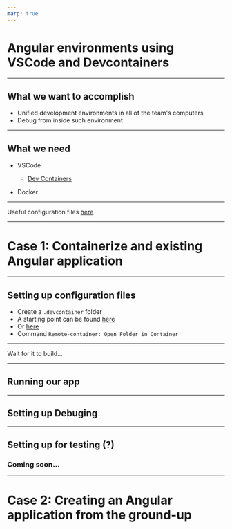 ```yaml
---
marp: true
---
```


# Angular environments using VSCode and Devcontainers

---

## What we want to accomplish

- Unified development environments in all of the team's computers
- Debug from inside such environment

---

## What we need

- VSCode

  - [Dev Containers](https://code.visualstudio.com/docs/remote/remote-overview)

- Docker

---

Useful configuration files [here](https://github.com/angular/angular/tree/master/.devcontainer)

---

# Case 1: Containerize and existing Angular application

---

## Setting up configuration files

- Create a `.devcontainer` folder
- A starting point can be found [here](https://github.com/angular/angular/tree/master/.devcontainer)
- Or [here](https://github.com/PaPablo/angular-talk/tree/master/template)
- Command `Remote-container: Open Folder in Container`

---

Wait for it to build...

---

## Running our app

---

## Setting up Debuging

---

## Setting up for testing (?)

### Coming soon...

---

# Case 2: Creating an Angular application from the ground-up
